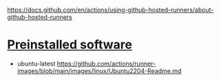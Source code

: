 https://docs.github.com/en/actions/using-github-hosted-runners/about-github-hosted-runners

# [Preinstalled software](https://docs.github.com/en/actions/using-github-hosted-runners/about-github-hosted-runners#preinstalled-software)
- ubuntu-latest https://github.com/actions/runner-images/blob/main/images/linux/Ubuntu2204-Readme.md
